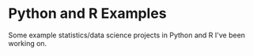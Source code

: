# Python and R Examples
 Some example statistics/data science projects in Python and R I've been working on.
